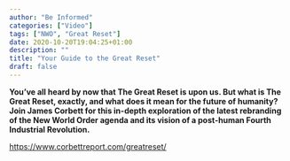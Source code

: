 ```yaml
---
author: "Be Informed"
categories: ["Video"]
tags: ["NWO", "Great Reset"]
date: 2020-10-20T19:04:25+01:00
description: ""
title: "Your Guide to the Great Reset"
draft: false
---
```


**You’ve all heard by now that The Great Reset is upon us. But what is The Great Reset, exactly, and what does it mean for the future of humanity? Join James Corbett for this in-depth exploration of the latest rebranding of  the New World Order agenda and its vision of a post-human Fourth  Industrial Revolution.**  

https://www.corbettreport.com/greatreset/